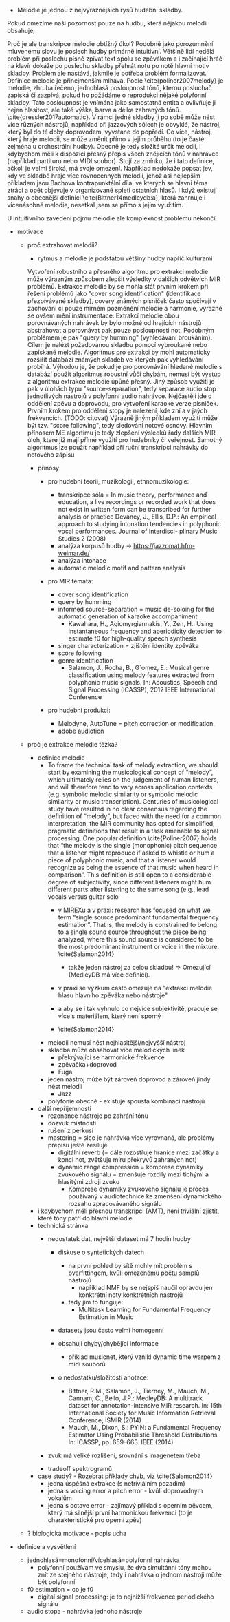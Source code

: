 - Melodie je jednou z nejvýraznějších rysů hudební skladby. 

Pokud omezíme naši pozornost pouze na hudbu, která nějakou melodii obsahuje, 

Proč je ale transkripce melodie obtížný úkol? Podobně jako porozumnění mluvenému slovu je poslech hudby primárně intuitivní. Většině lidí nedělá problém při poslechu písně zpívat text spolu se zpěvákem a i začínající hráč na klavír dokáže po poslechu skladby přehrát notu po notě hlavní motiv skladby. 
Problém ale nastává, jakmile je potřeba problém formalizovat. Definice melodie je přinejmenším mlhavá. Podle \cite{poliner2007melody} je melodie, zhruba řečeno, jednohlasá posloupnost tónů, kterou posluchač zapíská či zazpívá, pokud ho požádáme o reprodukci nějaké polyfonní skladby. Tato posloupnost je vnímána jako samostatná entita a ovlivňuje ji nejen hlasitost, ale také výška, barva a délka zahraných tónů. \cite{dressler2017automatic}. V rámci jedné skladby ji po sobě může nést více různých nástrojů, například při jazzových sólech je obvyklé, že nástroj, který byl do té doby doprovodem, vyvstane do popředí. Co více, nástroj, který hraje melodii, se může změnit přímo v jejím průběhu (to je časté zejména u orchestrální hudby). Obecně je tedy složité určit melodii, i kdybychom měli k dispozici přesný přepis všech znějících tónů v nahrávce (například partituru nebo MIDI soubor). 
Stojí za zmínku, že i tato definice, ačkoli je velmi široká, má svoje omezení. Například nedokáže popsat jev, kdy ve skladbě hraje více rovnocenných melodií, jehož asi nejlepším příkladem jsou Bachova kontrapunktální díla, ve kterých se hlavní téma ztrácí a opět objevuje v organizované spleti ostatních hlasů. I když existují snahy o obecnější definici \cite{Bittner14medleydb:a}, která zahrnuje i vícenásobné melodie, nesetkal jsem se přímo s jejím využitím.

U intuitivního zavedení pojmu melodie ale komplexnost problému nekončí. 

* motivace
    * proč extrahovat melodii?
        * rytmus a melodie je podstatou většiny hudby napříč kulturami 
    
        Vytvoření robustního a přesného algoritmu pro extrakci melodie může výrazným způsobem zlepšit výsledky v dalších odvětvích MIR problémů. Extrakce melodie by se mohla stát prvním krokem při řešení problémů jako "cover song identification" (identifikace přezpívávané skladby), covery známých písniček často spočívají v zachování či pouze mírném pozměnění melodie a harmonie, výrazně se ovšem mění instrumentace. Extrakcí melodie obou porovnávaných nahrávek by bylo možné od hrajících nástrojů abstrahovat a porovnávat pak pouze posloupnosti not.
        Podobným problémem je pak "query by humming" (vyhledávání broukáním). Cílem je nalézt požadovanou skladbu pomocí vybroukané nebo zapískané melodie. Algoritmus pro extrakci by mohl automaticky rozšířit databázi známých skladeb ve kterých pak vyhledávání probíhá. Výhodou je, že pokud je pro porovnávání hledané melodie s databází použit algoritmus robustní vůči chybám, nemusí být výstup z algoritmu extrakce melodie úpůně přesný.
        Jiný způsob využití je pak v úlohách typu "source-separation", tedy separace audio stop jednotlivých nástrojů v polyfonní audio nahrávce. Nejčastěji jde o oddělení zpěvu a doprovodu, pro vytvoření karaoke verze písniček. Prvním krokem pro oddělení stopy je nalezení, kde zní a v jaých frekvencích. (TODO: citovat)
        Výrazně jiným příkladem využití může být tzv. "score following", tedy sledování notové osnovy.
        Hlavním přínosem ME algortimu je tedy zlepšení výsledků řady dalších MIR úloh, které již mají přímé využití pro hudebníky či veřejnost. Samotný algoritmus lze použít například při ruční transkripci nahrávky do notového zápisu

        * přínosy
            - pro hudební teorii, muzikologii, ethnomuzikologie:

                + transkripce sóla = In music theory, performance and education, a live recordings or recorded work that does not exist in written form can be transcribed for further analysis or practice
                    Devaney, J., Ellis, D.P.: An empirical approach to studying intonation tendencies in polyphonic vocal performances. Journal of Interdisci- plinary Music Studies 2 (2008)
                + analýza korpusů hudby -> https://jazzomat.hfm-weimar.de/
                * analýza intonace
                * automatic melodic motif and pattern analysis

            - pro MIR témata:
                + cover song identification
                + query by humming
                + informed source-separation = music de-soloing for the automatic generation of karaoke accompaniment
                    + Kawahara, H., Agiomyrgiannakis, Y., Zen, H.: Using instantaneous frequency and aperiodicity detection to estimate f0 for high-quality speech synthesis
                * singer characterization = zjištění identity zpěváka 
                + score following
                + genre identification
                    + Salamon, J., Rocha, B., G´omez, E.: Musical genre classification using melody features extracted from polyphonic music signals. In: Acoustics, Speech and Signal Processing (ICASSP), 2012 IEEE International Conference
            - pro hudební produkci:
                + Melodyne, AutoTune = pitch correction or modification.
                * adobe audiotion
    * proč je extrakce melodie těžká?
        * definice melodie
            * To frame the technical task of melody extraction, we should start by examining the musicological concept of “melody”, which ultimately relies on the  judgement of human listeners, and will therefore tend to vary across application contexts (e.g. symbolic melodic similarity or symbolic melodic similarity or music transcription). Centuries of musicological study have resulted in no clear consensus regarding the definition of “melody”, but faced with the need for a common interpretation, the MIR community has opted for simplified, pragmatic definitions that result in a task amenable to signal processing. One popular definition \cite{Poliner2007} holds that “the melody is the single (monophonic) pitch sequence that a listener might reproduce if asked to whistle or hum a piece of polyphonic music, and that a listener would recognize as being the essence of that music when heard in comparison”. This definition is still open to a considerable degree of subjectivity, since different listeners might hum different parts after listening to the same song (e.g., lead vocals versus guitar solo
                * v MIREXu a v praxi:
                    research has focused on what we term “single source predominant fundamental frequency estimation”. That is, the melody is constrained to belong to a single sound source throughout the piece being analyzed, where this sound source is considered to be the most predominant instrument or voice in the mixture. \cite{Salamon2014}
                    * takže jeden nástroj za celou skladbu! => Omezující (MedleyDB má více definicí).

                * v praxi se výzkum často omezuje na "extrakci melodie hlasu hlavního zpěváka nebo nástroje"
                * a aby se i tak vyhnulo co nejvíce subjektivitě, pracuje se více s materiálem, který není sporný
                * \cite{Salamon2014}
            * melodii nemusí nést nejhlasitější/nejvyšší nástroj
            * skladba může obsahovat více melodických linek
                * překrývající se harmonické frekvence
                * zpěvačka+doprovod
                * Fuga
            * jeden nástroj může být zároveň doprovod a zároveň jindy nést melodii
                * Jazz
            * polyfonie obecně - existuje spousta kombinací nástrojů
        * další nepříjemnosti
            * rezonance nástroje po zahrání tónu
            * dozvuk místnosti
            * rušení z perkusí
            * mastering = sice je nahrávka více vyrovnaná, ale problémy přepisu ještě zesiluje
                * digitální reverb (= dále rozostřuje hranice mezi začátky a konci not, zvětšuje míru překryvů zahraných not)
                * dynamic range compression = komprese dynamiky zvukového signálu = zmenšuje rozdíly mezi tichými a hlasitými zdroji zvuku
                    * Komprese dynamiky zvukového signálu je proces používaný v audiotechnice ke zmenšení dynamického rozsahu zpracovávaného signálu
        * i kdybychom měli přesnou transkripci (AMT), není triviální zjistit, které tóny patří do hlavní melodie
        * technická stránka
            * nedostatek dat, největší dataset má 7 hodin hudby
                * diskuse o syntetických datech
                    * na první pohled by sítě mohly mít problém s overfittingem, kvůli omezenému počtu samplů nástrojů
                        + například NMF by se nejspíš naučil opravdu jen konktrétní noty konktrétních nástrojů
                    * tady jim to funguje:
                        * Multitask Learning for Fundamental Frequency Estimation in Music

                * datasety jsou často velmi homogenní
                * obsahují chyby/chybějící informace
                    * příklad musicnet, který vznikl dynamic time warpem z midi souborů
                * o nedostatku/složitosti anotace:
                    + Bittner, R.M., Salamon, J., Tierney, M., Mauch, M., Cannam, C., Bello, J.P.: MedleyDB: A multitrack dataset for annotation-intensive MIR research. In: 15th International Society for Music Information Retrieval Conference, ISMIR (2014)
                    + Mauch, M., Dixon, S.: PYIN: a Fundamental Frequency Estimator Using Probabilistic Threshold Distributions. In: ICASSP, pp. 659–663. IEEE (2014)

            * zvuk má veliké rozlišení, srovnání s imagenetem třeba
            - tradeoff spektrogramů
        * case study? - Rozebrat příklady chyb, viz \cite{Salamon2014}
            - jedna úspěšná extrakce (s netriviálním pozadím)
            - jedna s voicing error a pitch error - kvůli doprovodným vokálům
            - jedna s octave error - zajímavý příklad s operním pěvcem, který má silnější první harmonickou frekvenci (to je charakteristické pro operní zpěv)
    * ? biologická motivace - popis ucha

* definice a vysvětlení
    * jednohlasá=monofonní/vícehlasá=polyfonní nahrávka
        * polyfonní používám ve smyslu, že dva simultánní tóny mohou znít ze stejného nástroje, tedy i nahrávka o jednom nástroji může být polyfonní
    * f0 estimation = co je f0
        + digital signal processing: je to nejnižší frekvence periodického signálu
    * audio stopa - nahrávka jednoho nástroje
